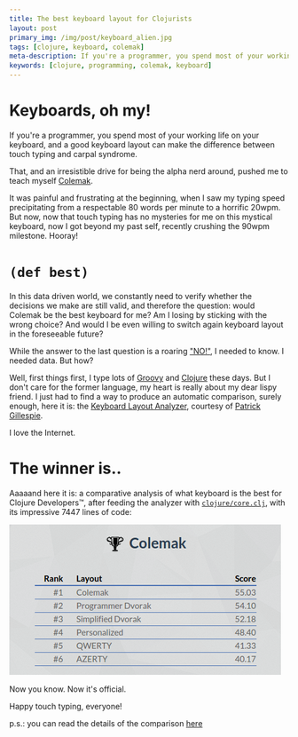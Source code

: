 ```yaml
---
title: The best keyboard layout for Clojurists
layout: post
primary_img: /img/post/keyboard_alien.jpg
tags: [clojure, keyboard, colemak]
meta-description: If you're a programmer, you spend most of your working life on your keyboard, and a good keyboard layout can make the difference between touch typing and carpal syndrome. In this post some preliminary (and intentionally teasing) results for electing the best keyboard layout for Clojure programmers.
keywords: [clojure, programming, colemak, keyboard]
---
```


Keyboards, oh my!
=================

If you're a programmer, you spend most of your working life on your keyboard, and a good keyboard layout can make the difference between touch typing and carpal syndrome.

That, and an irresistible drive for being the alpha nerd around, pushed me to teach myself [Colemak](http://colemak.com/).

It was painful and frustrating at the beginning, when I saw my typing speed precipitating from a respectable 80 words per minute to a horrific 20wpm. But now, now that touch typing has no mysteries for me on this mystical keyboard, now I got beyond my past self, recently crushing the 90wpm milestone. Hooray!

`(def best)`
============

In this data driven world, we constantly need to verify whether the decisions we make are still valid, and therefore the question: would Colemak be the best keyboard for me? Am I losing by sticking with the wrong choice? And would I be even willing to switch again keyboard layout in the foreseeable future?

While the answer to the last question is a roaring ["NO!"](http://images.sodahead.com/polls/003657975/125779928_Noooooooooooooooo_answer_1_xlarge.Peg), I needed to know. I needed data. But how?

Well, first things first, I type lots of [Groovy](http://groovy.codehaus.org/) and [Clojure](http://clojure.org/) these days. But I don't care for the former language, my heart is really about my dear lispy friend. I just had to find a way to produce an automatic comparison, surely enough, here it is: the [Keyboard Layout Analyzer](http://patorjk.com/keyboard-layout-analyzer/), courtesy of [Patrick Gillespie](http://patorjk.com/).

I love the Internet.

The winner is..
===============

Aaaaand here it is: a comparative analysis of what keyboard is the best for Clojure Developers&#8482;, after feeding the analyzer with [`clojure/core.clj`](https://github.com/clojure/clojure/blob/master/src/clj/clojure/core.clj), with its impressive 7447 lines of code:

![Test results](/img/post/colemak_clj.png)

Now you know. Now it's official.

Happy touch typing, everyone!

p.s.: you can read the details of the comparison [here](http://patorjk.com/keyboard-layout-analyzer/#/load/D40PQ0hB)
